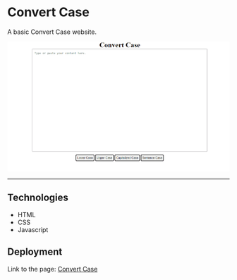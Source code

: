 # Convert Case

<p>A basic Convert Case website. </p>
<img alt="A gif of the deployment of the Convert Case." title="ConvertCaseGif" src="./github/convert-case.gif">

<hr>

## Technologies

- HTML
- CSS
- Javascript

## Deployment

<p>Link to the page: 
<a href="https://guilhermerocha0.github.io/convert-case/" target="_blank">Convert Case</a>
</p>
